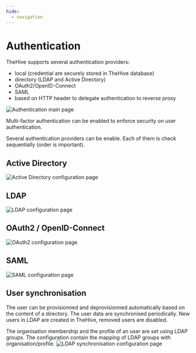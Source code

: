 ```yaml
---
hide:
  - navigation
---
```


# Authentication

TheHive supports several authentication providers:

- local (credential are securely stored in TheHive database)
- directory (LDAP and Active Directory)
- OAuth2/OpenID-Connect
- SAML
- based on HTTP header to delegate authentication to reverse proxy

![Authentication main page](images/authentication/auth_main_page.png)

Multi-factor authentication can be enabled to enforce security on user authentication.

Several authentication providers can be enable. Each of them is check sequentially (order is important).

## Active Directory
![Active Directory configuration page](images/authentication/auth_ad.png)

## LDAP
![LDAP configuration page](images/authentication/auth_ldap.png)

## OAuth2 / OpenID-Connect
![OAuth2 configuration page](images/authentication/auth_oauth2.png)

## SAML
![SAML configuration page](images/authentication/auth_saml.png)

## User synchronisation
The user can be provisionned and deprovisionned automatically based on the content of a directory.
The user data are synchronised periodically. New users in LDAP are created in TheHive, removed users are disabled.

The organisation membership and the profile of an user are set using LDAP groups. The configuration contain the mapping of LDAP groups with organisation/profile.
![LDAP synchronisation configuration page](images/authentication/auth_ldap_sync.png)